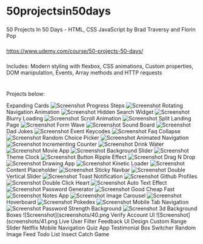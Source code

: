 # 50projectsin50days

###

50 Projects In 50 Days - HTML, CSS JavaScript by Brad Traversy and Florin Pop

###

https://www.udemy.com/course/50-projects-50-days/

###

Includes: Modern styling with flexbox, CSS animations, Custom properties, DOM manipulation, Events, Array methods and HTTP requests

#

Projects below:

Expanding Cards
![Screenshot](screenshots/01.png)
Progress Steps
![Screenshot](screenshots/02.png)
Rotating Navigation Animation
![Screenshot](screenshots/03.png)
Hidden Search Widget
![Screenshot](screenshots/04.png)
Blurry Loading
![Screenshot](screenshots/05.png)
Scroll Animation
![Screenshot](screenshots/06.png)
Split Landing Page
![Screenshot](screenshots/07.png)
Form Wave
![Screenshot](screenshots/08.png)
Sound Board
![Screenshot](screenshots/09.png)
Dad Jokes
![Screenshot](screenshots/10.png)
Event Keycodes
![Screenshot](screenshots/11.png)
Faq Collapse
![Screenshot](screenshots/12.png)
Random Choice Picker
![Screenshot](screenshots/13.png)
Animated Navigation
![Screenshot](screenshots/14.png)
Incrementing Counter
![Screenshot](screenshots/15.png)
Drink Water
![Screenshot](screenshots/16.png)
Movie App
![Screenshot](screenshots/17.png)
Background Slider
![Screenshot](screenshots/18.png)
Theme Clock
![Screenshot](screenshots/19.png)
Button Ripple Effect
![Screenshot](screenshots/20.png)
Drag N Drop
![Screenshot](screenshots/21.png)
Drawing App
![Screenshot](screenshots/22.png)
Kinetic Loader
![Screenshot](screenshots/23.png)
Content Placeholder
![Screenshot](screenshots/24.png)
Sticky Navbar
![Screenshot](screenshots/25.png)
Double Vertical Slider
![Screenshot](screenshots/26.png)
Toast Notification
![Screenshot](screenshots/27.png)
Github Profiles
![Screenshot](screenshots/28.png)
Double Click Heart
![Screenshot](screenshots/29.png)
Auto Text Effect
![Screenshot](screenshots/30.png)
Password Generator
![Screenshot](screenshots/31.png)
Good Cheap Fast
![Screenshot](screenshots/32.png)
Notes App
![Screenshot](screenshots/33.png)
Image Carousel
![Screenshot](screenshots/35.png)
Hoverboard
![Screenshot](screenshots/36.png)
Pokedex
![Screenshot](screenshots/37.png)
Mobile Tab Navigation
![Screenshot](screenshots/38.png)
Password Strength Background
![Screenshot](screenshots/39.png)
3d Background Boxes
![Screenshot](screenshots/40.png
Verify Account UI
![Screenshot](screenshots/41.png
Live User Filter
Feedback UI Design
Custom Range Slider
Netflix Mobile Navigation
Quiz App
Testimonial Box Switcher
Random Image Feed
Todo List
Insect Catch Game
